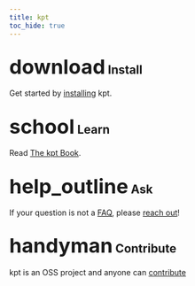 ```yaml
---
title: kpt
toc_hide: true
---
```

<h2 id="overview"><span class="material-icons-outlined" style="font-size: 36px;">download</span> Install</h2>

Get started by [installing](/installation/) kpt.

<h2><span class="material-icons-outlined" style="font-size: 36px;">school</span> Learn</h2>

Read [The kpt Book](/book/).

<h2><span class="material-icons-outlined" style="font-size: 36px;">help_outline</span> Ask</h2>

If your question is not a [FAQ](/faq/), please [reach out](/contact/)!

<h2><span class="material-icons-outlined" style="font-size: 36px;">handyman</span> Contribute</h2>

kpt is an OSS project and anyone can [contribute](https://github.com/kptdev/kpt/blob/main/CONTRIBUTING.md)
